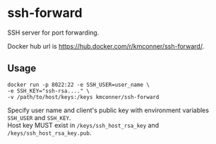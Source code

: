 # ssh-forward

SSH server for port forwarding.

Docker hub url is <https://hub.docker.com/r/kmconner/ssh-forward/>.

## Usage

```
docker run -p 8022:22 -e SSH_USER=user_name \
-e SSH_KEY="ssh-rsa...." \
-v /path/to/host/keys:/keys kmconner/ssh-forward
```

Specify user name and client's public key with
environment variables `SSH_USER` and `SSH_KEY`.  
Host key MUST exist in `/keys/ssh_host_rsa_key` and `/keys/ssh_host_rsa_key.pub`.
